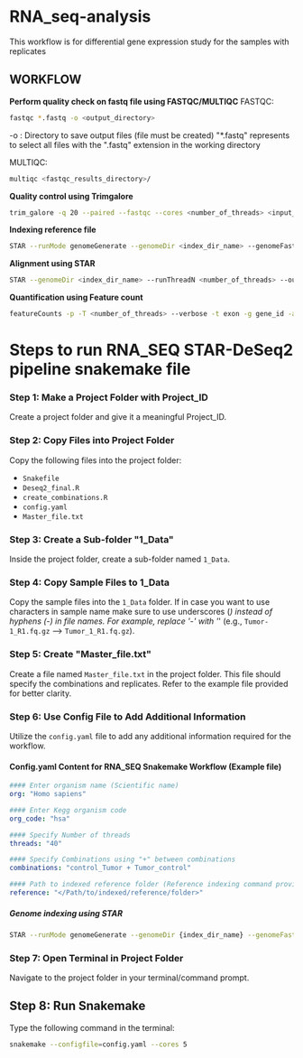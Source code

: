 # RNA_seq-analysis
This workflow is for differential gene expression study for the samples with replicates
## WORKFLOW
**Perform quality check on fastq file using FASTQC/MULTIQC**
FASTQC:
```bash
fastqc *.fastq -o <output_directory>
```
-o : Directory to save output files (file must be created)
"*.fastq" represents to select all files with the ".fastq" extension in the working directory

MULTIQC:
```bash
multiqc <fastqc_results_directory>/
```

**Quality control using Trimgalore**
```bash
trim_galore -q 20 --paired --fastqc --cores <number_of_threads> <input_R1_fq.gz> <input_R2.fq.gz> -o <output_directory>
```

**Indexing reference file**
```bash
STAR --runMode genomeGenerate --genomeDir <index_dir_name> --genomeFastaFiles <path to ".fasta" file> --sjdbGTFfile <path to ".gtf" file> --sjdbOverhang 100 --runThreadN 10
```

**Alignment using STAR**
```bash
STAR --genomeDir <index_dir_name> --runThreadN <number_of_threads> --outSAMtype BAM SortedByCoordinate --readFilesCommand zcat --readFilesIn <input_R1.fastq.gz> <input_R2.fastq.gz>  --outFileNamePrefix <output_filename>
```

**Quantification using Feature count**
```bash
featureCounts -p -T <number_of_threads> --verbose -t exon -g gene_id -a <path to ".gtf" file> -o <out_count_file_name> <List of BAM files as Input files>
```

# Steps to run RNA_SEQ STAR-DeSeq2 pipeline snakemake file
### Step 1: Make a Project Folder with Project_ID
Create a project folder and give it a meaningful Project_ID.

### Step 2: Copy Files into Project Folder
Copy the following files into the project folder:
- `Snakefile`
- `Deseq2_final.R`
- `create_combinations.R`
- `config.yaml`
- `Master_file.txt`

### Step 3: Create a Sub-folder "1_Data"
Inside the project folder, create a sub-folder named `1_Data`.

### Step 4: Copy Sample Files to 1_Data
Copy the sample files into the `1_Data` folder. If in case you want to use characters in sample name make sure to use underscores (_) instead of hyphens (-) in file names. For example, replace '-' with '_' (e.g., `Tumor-1_R1.fq.gz` --> `Tumor_1_R1.fq.gz`).

### Step 5: Create "Master_file.txt"
Create a file named `Master_file.txt` in the project folder. This file should specify the combinations and replicates. Refer to the example file provided for better clarity.

### Step 6: Use Config File to Add Additional Information
Utilize the `config.yaml` file to add any additional information required for the workflow.

#### Config.yaml Content for RNA_SEQ Snakemake Workflow (Example file)

```yaml
#### Enter organism name (Scientific name)
org: "Homo sapiens"

#### Enter Kegg organism code
org_code: "hsa"

#### Specify Number of threads
threads: "40"

#### Specify Combinations using "+" between combinations
combinations: "control_Tumor + Tumor_control"

#### Path to indexed reference folder (Reference indexing command provided below)
reference: "</Path/to/indexed/reference/folder>"
```
##### Genome indexing using STAR
```bash
STAR --runMode genomeGenerate --genomeDir {index_dir_name} --genomeFastaFiles {path to ".fasta" file} --sjdbGTFfile {path to ".gtf" file} --sjdbOverhang 100 --runThreadN 10
```
### Step 7: Open Terminal in Project Folder
Navigate to the project folder in your terminal/command prompt.

## Step 8: Run Snakemake
Type the following command in the terminal:
```bash
snakemake --configfile=config.yaml --cores 5
```
